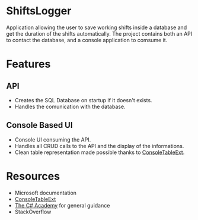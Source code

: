 # ShiftsLogger
Application allowing the user to save working shifts inside a database and get the duration of the shifts automatically.
The project contains both an API to contact the database, and a console application to comsume it.

# Features
## API
- Creates the SQL Database on startup if it doesn't exists.
- Handles the comunication with the database.

## Console Based UI
- Console UI consuming the API.
- Handles all CRUD calls to the API and the display of the informations.
- Clean table representation made possible thanks to [ConsoleTableExt](https://github.com/minhhungit/ConsoleTableExt).

# Resources
- Microsoft documentation
- [ConsoleTableExt](https://github.com/minhhungit/ConsoleTableExt)
- [The C# Academy](https://www.thecsharpacademy.com/) for general guidance
- StackOverflow
